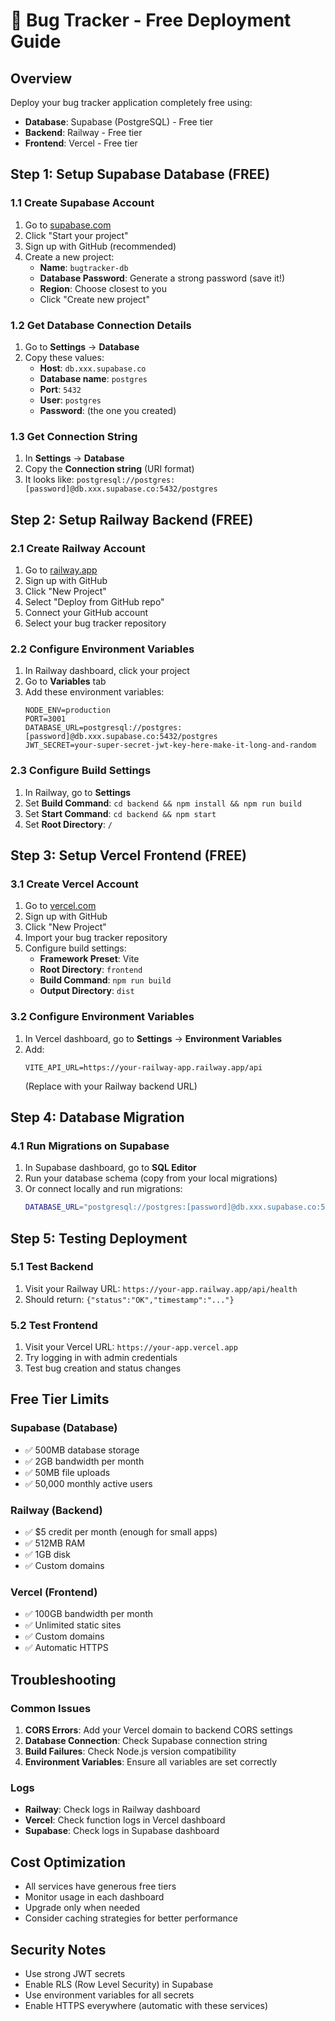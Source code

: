 # 🚀 Bug Tracker - Free Deployment Guide

## Overview
Deploy your bug tracker application completely free using:
- **Database**: Supabase (PostgreSQL) - Free tier
- **Backend**: Railway - Free tier  
- **Frontend**: Vercel - Free tier

## Step 1: Setup Supabase Database (FREE)

### 1.1 Create Supabase Account
1. Go to [supabase.com](https://supabase.com)
2. Click "Start your project"
3. Sign up with GitHub (recommended)
4. Create a new project:
   - **Name**: `bugtracker-db`
   - **Database Password**: Generate a strong password (save it!)
   - **Region**: Choose closest to you
   - Click "Create new project"

### 1.2 Get Database Connection Details
1. Go to **Settings** → **Database**
2. Copy these values:
   - **Host**: `db.xxx.supabase.co`
   - **Database name**: `postgres`
   - **Port**: `5432`
   - **User**: `postgres`
   - **Password**: (the one you created)

### 1.3 Get Connection String
1. In **Settings** → **Database**
2. Copy the **Connection string** (URI format)
3. It looks like: `postgresql://postgres:[password]@db.xxx.supabase.co:5432/postgres`

## Step 2: Setup Railway Backend (FREE)

### 2.1 Create Railway Account
1. Go to [railway.app](https://railway.app)
2. Sign up with GitHub
3. Click "New Project"
4. Select "Deploy from GitHub repo"
5. Connect your GitHub account
6. Select your bug tracker repository

### 2.2 Configure Environment Variables
1. In Railway dashboard, click your project
2. Go to **Variables** tab
3. Add these environment variables:
   ```
   NODE_ENV=production
   PORT=3001
   DATABASE_URL=postgresql://postgres:[password]@db.xxx.supabase.co:5432/postgres
   JWT_SECRET=your-super-secret-jwt-key-here-make-it-long-and-random
   ```

### 2.3 Configure Build Settings
1. In Railway, go to **Settings**
2. Set **Build Command**: `cd backend && npm install && npm run build`
3. Set **Start Command**: `cd backend && npm start`
4. Set **Root Directory**: `/`

## Step 3: Setup Vercel Frontend (FREE)

### 3.1 Create Vercel Account
1. Go to [vercel.com](https://vercel.com)
2. Sign up with GitHub
3. Click "New Project"
4. Import your bug tracker repository
5. Configure build settings:
   - **Framework Preset**: Vite
   - **Root Directory**: `frontend`
   - **Build Command**: `npm run build`
   - **Output Directory**: `dist`

### 3.2 Configure Environment Variables
1. In Vercel dashboard, go to **Settings** → **Environment Variables**
2. Add:
   ```
   VITE_API_URL=https://your-railway-app.railway.app/api
   ```
   (Replace with your Railway backend URL)

## Step 4: Database Migration

### 4.1 Run Migrations on Supabase
1. In Supabase dashboard, go to **SQL Editor**
2. Run your database schema (copy from your local migrations)
3. Or connect locally and run migrations:
   ```bash
   DATABASE_URL="postgresql://postgres:[password]@db.xxx.supabase.co:5432/postgres" npm run migrate
   ```

## Step 5: Testing Deployment

### 5.1 Test Backend
1. Visit your Railway URL: `https://your-app.railway.app/api/health`
2. Should return: `{"status":"OK","timestamp":"..."}`

### 5.2 Test Frontend
1. Visit your Vercel URL: `https://your-app.vercel.app`
2. Try logging in with admin credentials
3. Test bug creation and status changes

## Free Tier Limits

### Supabase (Database)
- ✅ 500MB database storage
- ✅ 2GB bandwidth per month
- ✅ 50MB file uploads
- ✅ 50,000 monthly active users

### Railway (Backend)
- ✅ $5 credit per month (enough for small apps)
- ✅ 512MB RAM
- ✅ 1GB disk
- ✅ Custom domains

### Vercel (Frontend)
- ✅ 100GB bandwidth per month
- ✅ Unlimited static sites
- ✅ Custom domains
- ✅ Automatic HTTPS

## Troubleshooting

### Common Issues
1. **CORS Errors**: Add your Vercel domain to backend CORS settings
2. **Database Connection**: Check Supabase connection string
3. **Build Failures**: Check Node.js version compatibility
4. **Environment Variables**: Ensure all variables are set correctly

### Logs
- **Railway**: Check logs in Railway dashboard
- **Vercel**: Check function logs in Vercel dashboard
- **Supabase**: Check logs in Supabase dashboard

## Cost Optimization
- All services have generous free tiers
- Monitor usage in each dashboard
- Upgrade only when needed
- Consider caching strategies for better performance

## Security Notes
- Use strong JWT secrets
- Enable RLS (Row Level Security) in Supabase
- Use environment variables for all secrets
- Enable HTTPS everywhere (automatic with these services)

